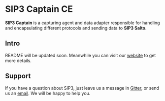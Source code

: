 # SIP3 Captain CE #

**SIP3 Captain** is a capturing agent and data adapter responsible for handling and encapsulating different protocols and sending data to **SIP3 Salto**.

## Intro

README will be updated soon. Meanwhile you can visit our [website](https://sip3.io/features) to get more details.

## Support

If you have a question about SIP3, just leave us a message in [Gitter](https://try.count.ly/at/6c2b2cf55c9e42f7835e8df7d990dfdfcdd4a5db), or send us an [email](mailto:support@sip3.io). We will be happy to help you.   